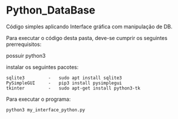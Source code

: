 # Python_DataBase
Código simples aplicando Interface gráfica com manipulação de DB.


Para executar o código desta pasta, deve-se cumprir os seguintes prerrequisitos:

possuir python3

instalar os seguintes pacotes:

	sqlite3			-	sudo apt install sqlite3
	PySimpleGUI		-	pip3 install pysimplegui
	tkinter			-	sudo apt-get install python3-tk


Para executar o programa:
	
	python3 my_interface_python.py


